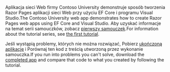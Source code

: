 <span data-ttu-id="2706b-101">Aplikacja sieci Web firmy Contoso University demonstruje sposób tworzenia Razor Pages aplikacji sieci Web przy użyciu EF Core i programu Visual Studio.</span><span class="sxs-lookup"><span data-stu-id="2706b-101">The Contoso University web app demonstrates how to create Razor Pages web apps using EF Core and Visual Studio.</span></span> <span data-ttu-id="2706b-102">Aby uzyskać informacje na temat serii samouczków, zobacz [pierwszy samouczek](xref:data/ef-rp/intro).</span><span class="sxs-lookup"><span data-stu-id="2706b-102">For information about the tutorial series, see [the first tutorial](xref:data/ef-rp/intro).</span></span>

<span data-ttu-id="2706b-103">Jeśli wystąpią problemy, których nie można rozwiązać, Pobierz [ukończoną aplikację](https://github.com/aspnet/AspNetCore.Docs/tree/master/aspnetcore/data/ef-rp/intro/samples) i Porównaj ten kod z treścią utworzoną przez wykonanie samouczka.</span><span class="sxs-lookup"><span data-stu-id="2706b-103">If you run into problems you can't solve, download the [completed app](https://github.com/aspnet/AspNetCore.Docs/tree/master/aspnetcore/data/ef-rp/intro/samples) and compare that code to what you created by following the tutorial.</span></span>

